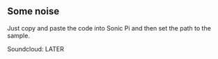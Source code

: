 ## Some noise ##

Just copy and paste the code into Sonic Pi and then set the path to the sample.

Soundcloud: LATER
